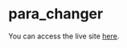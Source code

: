 # para_changer

You can access the live site [here](https://abhishek-coderx.github.io/para_changer/).
